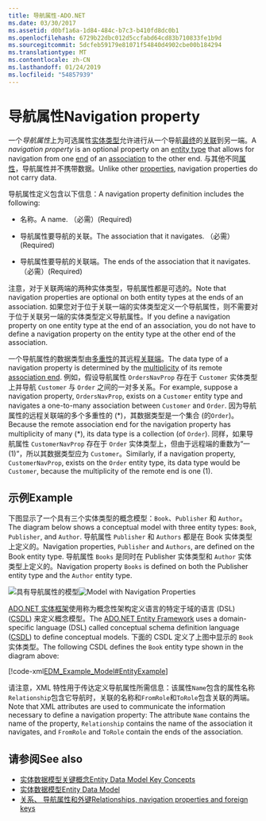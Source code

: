 ```yaml
---
title: 导航属性-ADO.NET
ms.date: 03/30/2017
ms.assetid: d0bf1a6a-1d84-484c-b7c3-b410fd8dc0b1
ms.openlocfilehash: 6729b22dbc012d5ccfabd64cd83b710833fe1b9d
ms.sourcegitcommit: 5dcfeb59179e81071f54840d4902cbe00b184294
ms.translationtype: MT
ms.contentlocale: zh-CN
ms.lasthandoff: 01/24/2019
ms.locfileid: "54857939"
---
```

# <a name="navigation-property"></a><span data-ttu-id="d24ba-102">导航属性</span><span class="sxs-lookup"><span data-stu-id="d24ba-102">Navigation property</span></span>

<span data-ttu-id="d24ba-103">一个*导航属性*上为可选属性[实体类型](entity-type.md)允许进行从一个导航[最终](association-end.md)的[关联](association-type.md)到另一端。</span><span class="sxs-lookup"><span data-stu-id="d24ba-103">A *navigation property* is an optional property on an [entity type](entity-type.md) that allows for navigation from one [end](association-end.md) of an [association](association-type.md) to the other end.</span></span> <span data-ttu-id="d24ba-104">与其他不同[属性](property.md)，导航属性并不携带数据。</span><span class="sxs-lookup"><span data-stu-id="d24ba-104">Unlike other [properties](property.md), navigation properties do not carry data.</span></span>

<span data-ttu-id="d24ba-105">导航属性定义包含以下信息：</span><span class="sxs-lookup"><span data-stu-id="d24ba-105">A navigation property definition includes the following:</span></span>

- <span data-ttu-id="d24ba-106">名称。</span><span class="sxs-lookup"><span data-stu-id="d24ba-106">A name.</span></span> <span data-ttu-id="d24ba-107">（必需）</span><span class="sxs-lookup"><span data-stu-id="d24ba-107">(Required)</span></span>

- <span data-ttu-id="d24ba-108">导航属性要导航的关联。</span><span class="sxs-lookup"><span data-stu-id="d24ba-108">The association that it navigates.</span></span> <span data-ttu-id="d24ba-109">（必需）</span><span class="sxs-lookup"><span data-stu-id="d24ba-109">(Required)</span></span>

- <span data-ttu-id="d24ba-110">导航属性要导航的关联端。</span><span class="sxs-lookup"><span data-stu-id="d24ba-110">The ends of the association that it navigates.</span></span> <span data-ttu-id="d24ba-111">（必需）</span><span class="sxs-lookup"><span data-stu-id="d24ba-111">(Required)</span></span>

<span data-ttu-id="d24ba-112">注意，对于关联两端的两种实体类型，导航属性都是可选的。</span><span class="sxs-lookup"><span data-stu-id="d24ba-112">Note that navigation properties are optional on both entity types at the ends of an association.</span></span> <span data-ttu-id="d24ba-113">如果您对于位于关联一端的实体类型定义一个导航属性，则不需要对于位于关联另一端的实体类型定义导航属性。</span><span class="sxs-lookup"><span data-stu-id="d24ba-113">If you define a navigation property on one entity type at the end of an association, you do not have to define a navigation property on the entity type at the other end of the association.</span></span>

<span data-ttu-id="d24ba-114">一个导航属性的数据类型由[多重性](association-end-multiplicity.md)的其远程[关联端](association-end.md)。</span><span class="sxs-lookup"><span data-stu-id="d24ba-114">The data type of a navigation property is determined by the [multiplicity](association-end-multiplicity.md) of its remote [association end](association-end.md).</span></span> <span data-ttu-id="d24ba-115">例如，假设导航属性 `OrdersNavProp` 存在于 `Customer` 实体类型上并导航 `Customer` 与 `Order` 之间的一对多关系。</span><span class="sxs-lookup"><span data-stu-id="d24ba-115">For example, suppose a navigation property, `OrdersNavProp`, exists on a `Customer` entity type and navigates a one-to-many association between `Customer` and `Order`.</span></span> <span data-ttu-id="d24ba-116">因为导航属性的远程关联端的多个多重性的 (\*)，其数据类型是一个集合 (的`Order`)。</span><span class="sxs-lookup"><span data-stu-id="d24ba-116">Because the remote association end for the navigation property has multiplicity of many (\*), its data type is a collection (of `Order`).</span></span> <span data-ttu-id="d24ba-117">同样，如果导航属性 `CustomerNavProp` 存在于 `Order` 实体类型上，但由于远程端的重数为“一 (1)”，所以其数据类型应为 `Customer`。</span><span class="sxs-lookup"><span data-stu-id="d24ba-117">Similarly, if a navigation property, `CustomerNavProp`, exists on the `Order` entity type, its data type would be `Customer`, because the multiplicity of the remote end is one (1).</span></span>

## <a name="example"></a><span data-ttu-id="d24ba-118">示例</span><span class="sxs-lookup"><span data-stu-id="d24ba-118">Example</span></span>

<span data-ttu-id="d24ba-119">下图显示了一个具有三个实体类型的概念模型：`Book`、`Publisher` 和 `Author`。</span><span class="sxs-lookup"><span data-stu-id="d24ba-119">The diagram below shows a conceptual model with three entity types: `Book`, `Publisher`, and `Author`.</span></span> <span data-ttu-id="d24ba-120">导航属性 `Publisher` 和 `Authors` 都是在 Book 实体类型上定义的。</span><span class="sxs-lookup"><span data-stu-id="d24ba-120">Navigation properties, `Publisher` and `Authors`, are defined on the Book entity type.</span></span> <span data-ttu-id="d24ba-121">导航属性 `Books` 是同时在 Publisher 实体类型和 `Author` 实体类型上定义的。</span><span class="sxs-lookup"><span data-stu-id="d24ba-121">Navigation property `Books` is defined on both the Publisher entity type and the `Author` entity type.</span></span>

<span data-ttu-id="d24ba-122">![具有导航属性的模型](/media/modelwithnavprops.gif "ModelWithNavProps")</span><span class="sxs-lookup"><span data-stu-id="d24ba-122">![Model with Navigation Properties](/media/modelwithnavprops.gif "ModelWithNavProps")</span></span>

<span data-ttu-id="d24ba-123">[ADO.NET 实体框架](./ef/index.md)使用称为概念性架构定义语言的特定于域的语言 (DSL) ([CSDL](./ef/language-reference/csdl-specification.md)) 来定义概念模型。</span><span class="sxs-lookup"><span data-stu-id="d24ba-123">The [ADO.NET Entity Framework](./ef/index.md) uses a domain-specific language (DSL) called conceptual schema definition language ([CSDL](./ef/language-reference/csdl-specification.md)) to define conceptual models.</span></span> <span data-ttu-id="d24ba-124">下面的 CSDL 定义了上图中显示的 `Book` 实体类型。</span><span class="sxs-lookup"><span data-stu-id="d24ba-124">The following CSDL defines the `Book` entity type shown in the diagram above:</span></span>

[!code-xml[EDM_Example_Model#EntityExample](~/samples/snippets/xml/VS_Snippets_Data/edm_example_model/xml/books.edmx#entityexample)]

<span data-ttu-id="d24ba-125">请注意，XML 特性用于传达定义导航属性所需信息：该属性`Name`包含的属性名称`Relationship`包含它导航时，关联的名称和`FromRole`和`ToRole`包含关联的两端。</span><span class="sxs-lookup"><span data-stu-id="d24ba-125">Note that XML attributes are used to communicate the information necessary to define a navigation property: The attribute `Name` contains the name of the property, `Relationship` contains the name of the association it navigates, and `FromRole` and `ToRole` contain the ends of the association.</span></span>

## <a name="see-also"></a><span data-ttu-id="d24ba-126">请参阅</span><span class="sxs-lookup"><span data-stu-id="d24ba-126">See also</span></span>

- [<span data-ttu-id="d24ba-127">实体数据模型关键概念</span><span class="sxs-lookup"><span data-stu-id="d24ba-127">Entity Data Model Key Concepts</span></span>](entity-data-model-key-concepts.md)
- [<span data-ttu-id="d24ba-128">实体数据模型</span><span class="sxs-lookup"><span data-stu-id="d24ba-128">Entity Data Model</span></span>](entity-data-model.md)
- [<span data-ttu-id="d24ba-129">关系、 导航属性和外键</span><span class="sxs-lookup"><span data-stu-id="d24ba-129">Relationships, navigation properties and foreign keys</span></span>](/ef/ef6/fundamentals/relationships)
